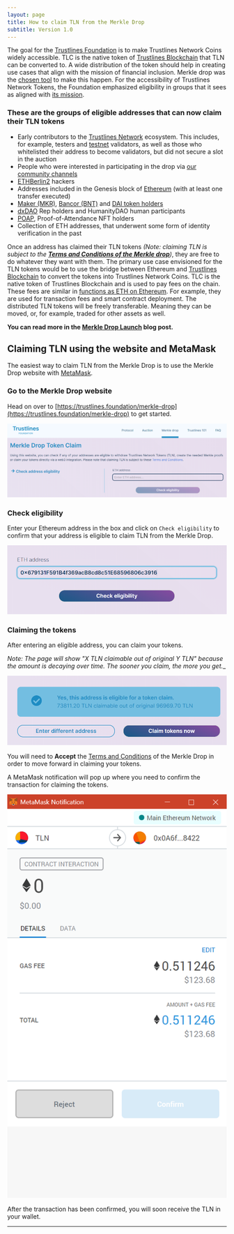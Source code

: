 ```yaml
---
layout: page
title: How to claim TLN from the Merkle Drop
subtitle: Version 1.0
---
```


The goal for the [Trustlines Foundation](https://trustlines.foundation/index.html) is to make Trustlines Network Coins widely accessible. TLC is the native token of [Trustlines Blockchain](https://blog.trustlines.network/introducing-the-trustlines-blockchain) that TLN can be converted to. A wide distribution of the token should help in creating use cases that align with the mission of financial inclusion. Merkle drop was the [chosen tool](https://medium.com/@DJohnstonEC/the-smartdrop-model-859888916d94) to make this happen. For the accessibility of Trustlines Network Tokens, the Foundation emphasized eligibility in groups that it sees as aligned with [its mission](https://blog.trustlines.network/trustlines-foundation-announcement).

### These are the groups of eligible addresses that can now claim their TLN tokens

-   Early contributors to the [Trustlines Network](https://trustlines.network/) ecosystem. This includes, for example, testers and [testnet](https://explore.laika.trustlines.foundation/) validators, as well as those who whitelisted their address to become validators, but did not secure a slot in the auction
-   People who were interested in participating in the drop via [our community channels](https://twitter.com/TrustlinesFound/status/1201901024576987137)
-   [ETHBerlin2](https://ethberlinzwei.com/) hackers
-   Addresses included in the Genesis block of [Ethereum](https://ethereum.org/) (with at least one transfer executed)
-   [Maker (MKR)](https://makerdao.com/), [Bancor (BNT)](https://www.bancor.network/) and [DAI token holders](https://makerdao.com/)
-   [dxDAO](https://blog.gnosis.pm/the-dxdao-has-awoken-78cb2e39661c) Rep holders and HumanityDAO human participants
-   [POAP](https://www.poap.xyz/), Proof-of-Attendance NFT holders
-   Collection of ETH addresses, that underwent some form of identity verification in the past

Once an address has claimed their TLN tokens *(Note: claiming TLN is subject to the *[**Terms and Conditions of the Merkle drop**](https://trustlines.foundation/terms-conditions-merkle-drop.html)*)*, they are free to do whatever they want with them. The primary use case envisioned for the TLN tokens would be to use the bridge between Ethereum and [Trustlines Blockchain](https://explore.tlbc.trustlines.foundation/) to convert the tokens into Trustlines Network Coins. TLC is the native token of Trustlines Blockchain and is used to pay fees on the chain. These fees are similar in [functions as ETH on Ethereum](https://blockgeeks.com/guides/ethereum-gas/#What_is_Ethereum_Gas). For example, they are used for transaction fees and smart contract deployment. The distributed TLN tokens will be freely transferable. Meaning they can be moved, or, for example, traded for other assets as well.

**You can read more in the [Merkle Drop Launch](https://blog.trustlines.network/merkle-drop-launch/) blog post.**

## Claiming TLN using the website and MetaMask

The easiest way to claim TLN from the Merkle Drop is to use the Merkle Drop website with [MetaMask](https://metamask.io/).

### Go to the Merkle Drop website

Head on over to [https://trustlines.foundation/merkle-drop](https://trustlines.foundation/merkle-drop) to get started.

<center><a class="vdw_a" href="https://trustlines.foundation/merkle-drop"><img class="vdw_img" src="../../assets/images/tln_claim_guide/claim_mm01.png"></a></center>

### Check eligibility

Enter your Ethereum address in the box and click on `Check eligibility` to confirm that your address is eligible to claim TLN from the Merkle Drop.

<center><a class="vdw_a" href="../../assets/images/tln_claim_guide/claim_mm02.png"><img class="vdw_img" src="../../assets/images/tln_claim_guide/claim_mm02.png"></a></center>

### Claiming the tokens

After entering an eligible address, you can claim your tokens.

_Note: The page will show "X TLN claimable out of original Y TLN" because the amount is decaying over time. The sooner you claim, the more you get.__

<center><a class="vdw_a" href="../../assets/images/tln_claim_guide/claim_mm03.png"><img class="vdw_img" src="../../assets/images/tln_claim_guide/claim_mm03.png"></a></center>

You will need to **Accept** the [Terms and Conditions](https://trustlines.foundation/terms-conditions-merkle-drop.html) of the Merkle Drop in order to move forward in claiming your tokens.

A MetaMask notification will pop up where you need to confirm the transaction for claiming the tokens.

<center><a class="vdw_a" href="../../assets/images/tln_claim_guide/claim_mm04.png"><img class="vdw_img" src="../../assets/images/tln_claim_guide/claim_mm04.png"></a></center>

After the transaction has been confirmed, you will soon receive the TLN in your wallet.

___
